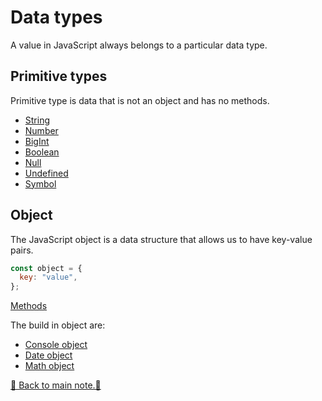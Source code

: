 # Data types

A value in JavaScript always belongs to a particular data type.

## Primitive types

Primitive type is data that is not an object and has no methods.

- [String](/code/03-data-types/primitive/string.js)
- [Number](/code/03-data-types/primitive/number.js)
- [BigInt](/code/03-data-types/primitive/bigint.js)
- [Boolean](/code/03-data-types/primitive/boolean.js)
- [Null](/code/03-data-types/primitive/null.js)
- [Undefined](/code/03-data-types/primitive/undefined.js)
- [Symbol](/code/03-data-types/primitive/symbol.js)

## Object

The JavaScript object is a data structure that allows us to have key-value pairs.

```js
const object = {
  key: "value",
};
```

[Methods](/code/03-data-types/object/methods.js)

The build in object are:

- [Console object](/code/03-data-types/object/console.js)
- [Date object](/code/03-data-types/object/date.js)
- [Math object](/code/03-data-types/object/math.js)

[📒 Back to main note.📒](/README.md)
